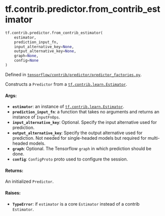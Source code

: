 <div itemscope itemtype="http://developers.google.com/ReferenceObject">
<meta itemprop="name" content="tf.contrib.predictor.from_contrib_estimator" />
<meta itemprop="path" content="Stable" />
</div>

# tf.contrib.predictor.from_contrib_estimator

``` python
tf.contrib.predictor.from_contrib_estimator(
    estimator,
    prediction_input_fn,
    input_alternative_key=None,
    output_alternative_key=None,
    graph=None,
    config=None
)
```



Defined in [`tensorflow/contrib/predictor/predictor_factories.py`](https://www.tensorflow.org/code/tensorflow/contrib/predictor/predictor_factories.py).

Constructs a `Predictor` from a <a href="../../../tf/contrib/learn/Estimator.md"><code>tf.contrib.learn.Estimator</code></a>.

#### Args:

* <b>`estimator`</b>: an instance of <a href="../../../tf/contrib/learn/Estimator.md"><code>tf.contrib.learn.Estimator</code></a>.
* <b>`prediction_input_fn`</b>: a function that takes no arguments and returns an
    instance of `InputFnOps`.
* <b>`input_alternative_key`</b>: Optional. Specify the input alternative used for
    prediction.
* <b>`output_alternative_key`</b>: Specify the output alternative used for
    prediction. Not needed for single-headed models but required for
    multi-headed models.
* <b>`graph`</b>: Optional. The Tensorflow `graph` in which prediction should be
    done.
* <b>`config`</b>: `ConfigProto` proto used to configure the session.


#### Returns:

An initialized `Predictor`.


#### Raises:

* <b>`TypeError`</b>: if `estimator` is a core `Estimator` instead of a contrib
    `Estimator`.